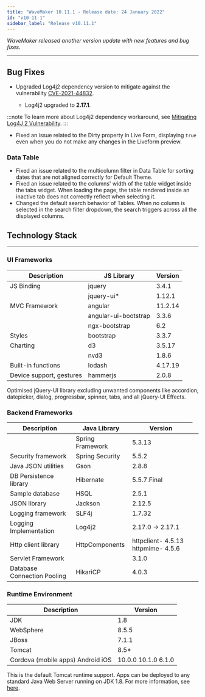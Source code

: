 ```yaml
---
title: "WaveMaker 10.11.1 - Release date: 24 January 2022"
id: "v10-11-1"
sidebar_label: "Release v10.11.1"
---
```

*WaveMaker released another version update with new features and bug fixes.*

---

## Bug Fixes

- Upgraded Log4j2 dependency version to mitigate against the vulnerability [CVE-2021-44832](https://cve.mitre.org/cgi-bin/cvename.cgi?name=CVE-2021-44832).

    - Log4j2 upgraded to **2.17.1**.

:::note
To learn more about Log4j2 dependency workaround, see [Mitigating Log4J 2 Vulnerability](/learn/blog/2021/12/13/zero-day-vulnerability).
:::

- Fixed an issue related to the Dirty property in Live Form, displaying `true` even when you do not make any changes in the Liveform preview.


### Data Table

- Fixed an issue related to the multicolumn filter in Data Table for sorting dates that are not aligned correctly for Default Theme.
- Fixed an issue related to the columns' width of the table widget inside the tabs widget. When loading the page, the table rendered inside an inactive tab does not correctly reflect when selecting it.
- Changed the default search behavior of Tables. When no column is selected in the search filter dropdown, the search triggers across all the displayed columns. 

## Technology Stack

---

### UI Frameworks

| Description | JS Library | Version |
| --- | --- | --- |
| JS Binding | jquery | 3.4.1 |
|  | jquery-ui* | 1.12.1 |
| MVC Framework | angular| 11.2.14 |
|  | angular-ui-bootstrap | 3.3.6 |
|  | ngx-bootstrap | 6.2 |
| Styles | bootstrap | 3.3.7 |
| Charting | d3 | 3.5.17 |
|  | nvd3 | 1.8.6 |
| Built-in functions | lodash | 4.17.19|
| Device support, gestures | hammerjs | 2.0.8 |

Optimised jQuery-UI library excluding unwanted components like accordion, datepicker, dialog, progressbar, spinner, tabs, and all jQuery-UI Effects.

### Backend Frameworks

| Description | Java Library | Version |
| --- | --- | --- |
|  | Spring Framework  |5.3.13|
| Security framework | Spring Security  | 5.5.2|
| Java JSON utilities | Gson  |  2.8.8|
| DB Persistence library | Hibernate | 5.5.7.Final|
| Sample database | HSQL | 2.5.1|
| JSON library | Jackson  |  2.12.5|
| Logging framework | SLF4j  |1.7.32 |
| Logging Implementation | Log4j2  <td className="versiontdbgcolor">  2.17.0 -> 2.17.1 </td>|
| Http client library | HttpComponents | httpclient- 4.5.13   httpmime- 4.5.6 |
| Servlet Framework |  | 3.1.0 |
|Database Connection Pooling | HikariCP | 4.0.3 |

### Runtime Environment

| Description | Version |
| --- | --- |
| JDK | 1.8 |
| WebSphere | 8.5.5 |
| JBoss | 7.1.1 |
| Tomcat | 8.5* |
| Cordova (mobile apps)   Android   iOS | 10.0.0   10.1.0    6.1.0 |

This is the default Tomcat runtime support. Apps can be deployed to any standard Java Web Server running on JDK 1.8. For more information, see [here](/learn/app-development/deployment/deployment-web-server).